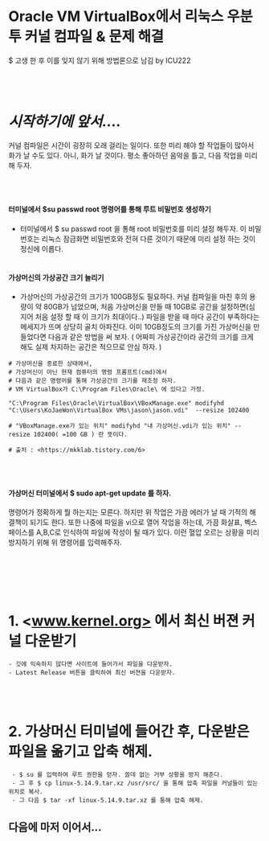 # Oracle VM VirtualBox에서 리눅스 우분투 커널 컴파일 & 문제 해결

$ 고생 한 후 이를 잊지 않기 위해 방법론으로 남김 by ICU222
</br></br></br></br>

# *시작하기에 앞서....*
  커널 컴파일은 시간이 굉장히 오래 걸리는 일이다. 또한 미리 해야 할 작업들이 많아서 화가 날 수도 있다. 아니, 화가 날 것이다. 평소 좋아하던 음악을 틀고, 다음 작업을 미리 해 두자. 

</br></br>
#### 터미널에서 $su passwd root 명령어를 통해 루트 비밀번호 생성하기
- 터미널에서 $ su passwd root 을 통해 root 비밀번호를 미리 설정 해두자. 이 비밀번호는 리눅스 잠금화면 비밀번호와 전혀 다른 것이기 때문에 미리 설정 하는 것이 정신에 이롭다. 
</br></br>
#### 가상머신의 가상공간 크기 늘리기
- 가상머신의 가상공간의 크기가 100GB정도 필요하다. 커널 컴파일을 마친 후의 용량이 약 80GB가 넘었으며, 처음 가상머신을 만들 때 10GB로 공간을 설정하면(심지어 처음 설정 할 때 이 크기가 최대이다..) 파일을 받을 때 마다 공간이 부족하다는 메세지가 뜨며 상당히 골치 아파진다. 이미 10GB정도의 크기를 가진 가상머신을 만들었다면 다음과 같은 방법을 써 보자. ( 어짜피 가상공간이라 공간의 크기를 크게 해도 실제 차지하는 공간은 적으므로 안심 하자. )
```
# 가상머신을 종료한 상태에서,
# 가상머신이 아닌 현재 컴퓨터의 명령 프롬프트(cmd)에서 
# 다음과 같은 명령어를 통해 가상공간의 크기를 재조정 하자. 
# VM VirtualBox가 C:\Program Files\Oracle\ 에 있다고 가정.

"C:\Program Files\Oracle\VirtualBox\VBoxManage.exe" modifyhd "C:\Users\KoJaeWon\VirtualBox VMs\jason\jason.vdi"  --resize 102400

# "VBoxManage.exe가 있는 위치" modifyhd "내 가상머신.vdi가 있는 위치" --resize 102400( =100 GB ) 란 뜻이다. 

# 출처 : <https://mkklab.tistory.com/6>
```
</br></br>
#### 가상머신 터미널에서 $ sudo apt-get update 를 하자. 
 명령어가 정확하게 뭘 하는지는 모른다. 하지만 위 작업은 가끔 에러가 날 때 기적의 해결책이 되기도 한다. 또한 나중에 파일을 vi으로 열어 작업을 하는데, 가끔 화살표, 벡스페이스를 A,B,C로 인식하여 파일에 작성이 될 때가 있다. 이런 혈압 오르는 상황을 미리 방지하기 위해 위 명령어를 입력해주자. 
 </br></br></br></br></br></br>



# 1. <www.kernel.org> 에서 최신 버젼 커널 다운받기
	- 깃에 익숙하지 않다면 사이트에 들어가서 파일을 다운받자. 
	- Latest Release 버튼을 클릭하여 최신 버젼을 다운받자. 
</br></br>

# 2. 가상머신 터미널에 들어간 후, 다운받은 파일을 옮기고 압축 해제.
 	 - $ su 를 입력하여 루트 권한을 얻자. 쓸데 없는 거부 상황을 방지 해준다. 
 	 - 그 후 $ cp linux-5.14.9.tar.xz /usr/src/ 을 통해 압축 파일을 커널들이 있는 위치로 복사.
 	 - 그 다음 $ tar -xf linux-5.14.9.tar.xz 를 통해 압축 해제. 


## 다음에 마저 이어서...